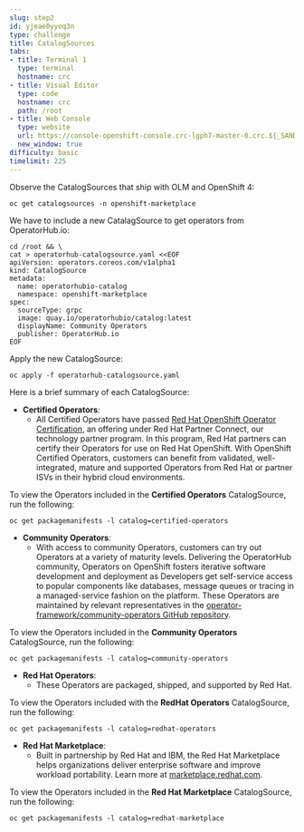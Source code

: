 ```yaml
---
slug: step2
id: yjeae0yyoq3n
type: challenge
title: CatalogSources
tabs:
- title: Terminal 1
  type: terminal
  hostname: crc
- title: Visual Editor
  type: code
  hostname: crc
  path: /root
- title: Web Console
  type: website
  url: https://console-openshift-console.crc-lgph7-master-0.crc.${_SANDBOX_ID}.instruqt.io
  new_window: true
difficulty: basic
timelimit: 225
---
```

Observe the CatalogSources that ship with OLM and OpenShift 4:

```
oc get catalogsources -n openshift-marketplace
```

We have to include a new CatalagSource to get operators from OperatorHub.io:
```
cd /root && \
cat > operatorhub-catalogsource.yaml <<EOF
apiVersion: operators.coreos.com/v1alpha1
kind: CatalogSource
metadata:
  name: operatorhubio-catalog
  namespace: openshift-marketplace
spec:
  sourceType: grpc
  image: quay.io/operatorhubio/catalog:latest
  displayName: Community Operators
  publisher: OperatorHub.io
EOF
```

Apply the new CatalogSource:

```
oc apply -f operatorhub-catalogsource.yaml
```

Here is a brief summary of each CatalogSource:

* **Certified Operators**:
    * All Certified Operators have passed [Red Hat OpenShift Operator Certification](http://connect.redhat.com/explore/red-hat-openshift-operator-certification), an offering under Red Hat Partner Connect, our technology partner program. In this program, Red Hat partners can certify their Operators for use on Red Hat OpenShift. With OpenShift Certified Operators, customers can benefit from validated, well-integrated, mature and supported Operators from Red Hat or partner ISVs in their hybrid cloud environments.

To view the Operators included in the **Certified Operators** CatalogSource, run the following:

```
oc get packagemanifests -l catalog=certified-operators
```


* **Community Operators**:
    * With access to community Operators, customers can try out Operators at a variety of maturity levels. Delivering the OperatorHub community, Operators on OpenShift fosters iterative software development and deployment as Developers get self-service access to popular components like databases, message queues or tracing in a managed-service fashion on the platform. These Operators are maintained by relevant representatives in the [operator-framework/community-operators GitHub repository](https://github.com/operator-framework/community-operators).

To view the Operators included in the **Community Operators** CatalogSource, run the following:

```
oc get packagemanifests -l catalog=community-operators
```


* **Red Hat Operators**:
    * These Operators are packaged, shipped, and supported by Red Hat.

To view the Operators included with the **RedHat Operators** CatalogSource, run the following:

```
oc get packagemanifests -l catalog=redhat-operators
```


* **Red Hat Marketplace**:
    * Built in partnership by Red Hat and IBM, the Red Hat Marketplace helps organizations deliver enterprise software and improve workload portability. Learn more at [marketplace.redhat.com](https://marketplace.redhat.com).

To view the Operators included in the **Red Hat Marketplace** CatalogSource, run the following:

```
oc get packagemanifests -l catalog=redhat-marketplace
```